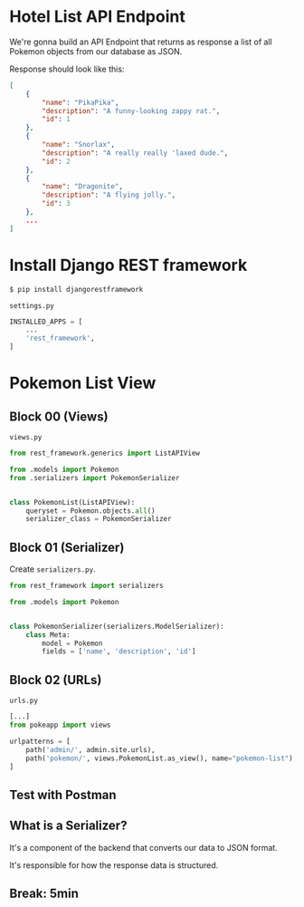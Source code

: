 # Hotel List API Endpoint

We're gonna build an API Endpoint that returns as response a list of all Pokemon objects from our database as JSON.

Response should look like this:

```json
[
    {
        "name": "PikaPika",
        "description": "A funny-looking zappy rat.",
        "id": 1
    },
    {
        "name": "Snorlax",
        "description": "A really really 'laxed dude.",
        "id": 2
    },
    {
        "name": "Dragonite",
        "description": "A flying jolly.",
        "id": 3
    },
    ...
]
```

# Install Django REST framework

```bash
$ pip install djangorestframework
```

`settings.py`

```python
INSTALLED_APPS = [
    ...
    'rest_framework',
]
```

# Pokemon List View

## Block 00 (Views)

`views.py`

```python
from rest_framework.generics import ListAPIView

from .models import Pokemon
from .serializers import PokemonSerializer


class PokemonList(ListAPIView):
	queryset = Pokemon.objects.all()
	serializer_class = PokemonSerializer
```

## Block 01 (Serializer)

Create `serializers.py`.

```python
from rest_framework import serializers

from .models import Pokemon


class PokemonSerializer(serializers.ModelSerializer):
	class Meta:
		model = Pokemon
		fields = ['name', 'description', 'id']
```

## Block 02 (URLs)

`urls.py`

```python
[...]
from pokeapp import views

urlpatterns = [
    path('admin/', admin.site.urls),
    path('pokemon/', views.PokemonList.as_view(), name="pokemon-list"),
]
```

## Test with Postman

## What is a Serializer?

It's a component of the backend that converts our data to JSON format.

It's responsible for how the response data is structured.

## Break: 5min
